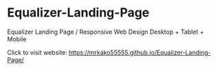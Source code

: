# Equalizer-Landing-Page
Equalizer Landing Page / Responsive Web Design Desktop + Tablet + Mobile

Click to visit website: https://mrkako55555.github.io/Equalizer-Landing-Page/

